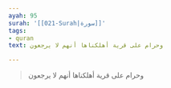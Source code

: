 ```yaml
---
ayah: 95
surah: '[[021-Surah|سورة]]'
tags:
- quran
text: وحرام على قرية أهلكناها أنهم لا يرجعون

---
```

> وحرام على قرية أهلكناها أنهم لا يرجعون
